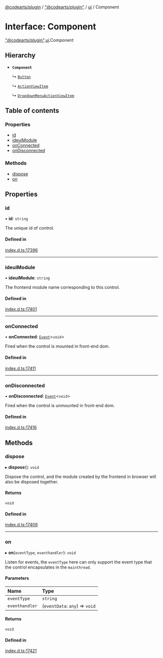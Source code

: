 [@codearts/plugin](../README.md) / ["@codearts/plugin"](../modules/_codearts_plugin_.md) / [ui](../modules/codearts_plugin_.ui.md) / Component

# Interface: Component

["@codearts/plugin"](../modules/_codearts_plugin_.md).[ui](../modules/codearts_plugin_.ui.md).Component

## Hierarchy

- **`Component`**

  ↳ [`Button`](codearts_plugin_.ui.Button-1.md)

  ↳ [`ActionViewItem`](codearts_plugin_.ui.ActionViewItem-1.md)

  ↳ [`DropdownMenuActionViewItem`](codearts_plugin_.ui.DropdownMenuActionViewItem-1.md)

## Table of contents

### Properties

- [id](codearts_plugin_.ui.Component.md#id)
- [ideuiModule](codearts_plugin_.ui.Component.md#ideuimodule)
- [onConnected](codearts_plugin_.ui.Component.md#onconnected)
- [onDisconnected](codearts_plugin_.ui.Component.md#ondisconnected)

### Methods

- [dispose](codearts_plugin_.ui.Component.md#dispose)
- [on](codearts_plugin_.ui.Component.md#on)

## Properties

### id

• **id**: `string`

The unique id of control.

#### Defined in

[index.d.ts:17396](https://github.com/shuyaqian/cloudide-plugin-api/blob/3fbdd11/index.d.ts#L17396)

___

### ideuiModule

• **ideuiModule**: `string`

The frontend module name corresponding to this control.

#### Defined in

[index.d.ts:17401](https://github.com/shuyaqian/cloudide-plugin-api/blob/3fbdd11/index.d.ts#L17401)

___

### onConnected

• **onConnected**: [`Event`](codearts_plugin_.Event.md)<`void`\>

Fired when the control is mounted in front-end dom.

#### Defined in

[index.d.ts:17411](https://github.com/shuyaqian/cloudide-plugin-api/blob/3fbdd11/index.d.ts#L17411)

___

### onDisconnected

• **onDisconnected**: [`Event`](codearts_plugin_.Event.md)<`void`\>

Fired when the control is unmounted in front-end dom.

#### Defined in

[index.d.ts:17416](https://github.com/shuyaqian/cloudide-plugin-api/blob/3fbdd11/index.d.ts#L17416)

## Methods

### dispose

▸ **dispose**(): `void`

Dispose the control, and the module created by the frontend in browser will also be disposed together.

#### Returns

`void`

#### Defined in

[index.d.ts:17406](https://github.com/shuyaqian/cloudide-plugin-api/blob/3fbdd11/index.d.ts#L17406)

___

### on

▸ **on**(`eventType`, `eventhandler`): `void`

Listen for events, the `eventType` here can only support the event type that the control encapsulates in the `mainthread`.

#### Parameters

| Name | Type |
| :------ | :------ |
| `eventType` | `string` |
| `eventhandler` | (`eventData`: `any`) => `void` |

#### Returns

`void`

#### Defined in

[index.d.ts:17421](https://github.com/shuyaqian/cloudide-plugin-api/blob/3fbdd11/index.d.ts#L17421)
